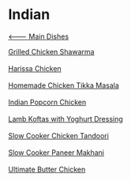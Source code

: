 # Indian

[<--- Main Dishes](../main-dishes.md)

[Grilled Chicken Shawarma](./grilled-chicken-shawarma.md)<br><br>
[Harissa Chicken](./harissa-chicken.md)<br><br>
[Homemade Chicken Tikka Masala](./homemade-chicken-tikka-masala.md)<br><br>
[Indian Popcorn Chicken](./indian-popcorn-chicken.md)<br><br>
[Lamb Koftas with Yoghurt Dressing](./lamb-koftas-with-yoghurt-dressing.md)<br><br>
[Slow Cooker Chicken Tandoori](./slow-cooker-chicken-tandoori.md)<br><br>
[Slow Cooker Paneer Makhani](./slow-cooker-paneer-makhani.md)<br><br>
[Ultimate Butter Chicken](./ultimate-butter-chicken.md)<br><br>
